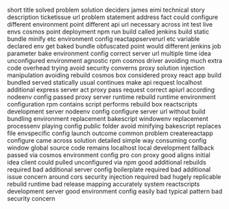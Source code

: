 short title solved problem solution deciders james eimi technical story description ticketissue url problem statement address fact could configure different environment point different api url necessary across int test live envs cosmos point deployment npm run build called jenkins build static bundle minify etc environment config reactappserverurl etc variable declared env get baked bundle obfuscated point would different jenkins job parameter bake environment config correct server url multiple time idea unconfigured environment agnostic rpm cosmos driver avoiding much extra code overhead trying avoid security converns proxy solution injection manipulation avoiding rebuild cosmos box considered proxy react app build bundled served statically usual continues make api request localhost additional express server act proxy pass request correct apiurl according nodeenv config passed proxy server runtime rebuild runtime environment configuration rpm contains script performs rebuild box reactscripts development server nodeenv config configure server url without build bundling environment replacement bakescript windowenv replacement processenv playing config public folder avoid minifying bakescript replaces file envspecific config launch outcome common problem createreactapp configure came across solution detailed simple way consuming config window global source code remains localhost local development fallback passed via cosmos environment config pro con proxy good aligns initial idea client could pulled unconfigured via npm good additional rebuilds required bad additional server config boilerplate required bad additional issue concern around cors security injection required bad hugely replicable rebuild runtime bad release mapping accurately system reactscripts development server good environment config easily bad typical pattern bad security concern